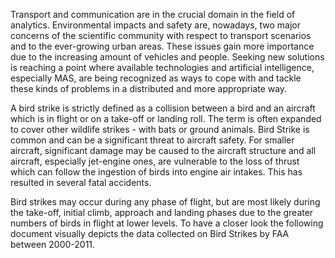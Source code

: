 Transport and communication are in the crucial domain in the field of analytics.
Environmental impacts and safety are, nowadays, two major concerns of the scientific
community with respect to transport scenarios and to the ever-growing urban areas.
These issues gain more importance due to the increasing amount of vehicles and
people. Seeking new solutions is reaching a point where available technologies and
artificial intelligence, especially MAS, are being recognized as ways to cope with and
tackle these kinds of problems in a distributed and more appropriate way.

A bird strike is strictly defined as a collision between a bird and an aircraft which is in
flight or on a take-off or landing roll. The term is often expanded to cover other wildlife
strikes - with bats or ground animals. Bird Strike is common and can be a significant
threat to aircraft safety. For smaller aircraft, significant damage may be caused to the
aircraft structure and all aircraft, especially jet-engine ones, are vulnerable to the loss
of thrust which can follow the ingestion of birds into engine air intakes. This has
resulted in several fatal accidents.

Bird strikes may occur during any phase of flight, but are most likely during the
take-off, initial climb, approach and landing phases due to the greater numbers of birds
in flight at lower levels. To have a closer look the following document visually depicts
the data collected on Bird Strikes by FAA between 2000-2011.
